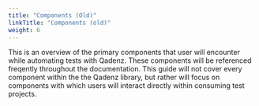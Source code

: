 ```yaml
---
title: "Components (Old)"
linkTitle: "Components (old)"
weight: 6
---
```


This is an overview of the primary components that user will encounter while automating tests with Qadenz. These components will be referenced freqently throughout the documentation. This guide will not cover every component within the the Qadenz library, but rather will focus on components with which users will interact directly within consuming test projects.
